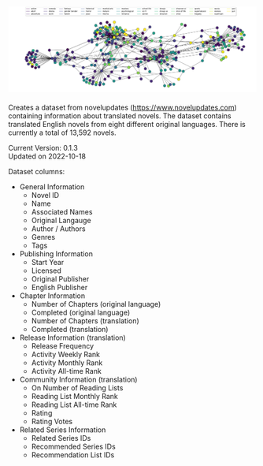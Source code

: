 ![Graph illustration](./graph.png)
---

Creates a dataset from novelupdates (https://www.novelupdates.com) containing information about translated novels.
The dataset contains translated English novels from eight different original languages. There is currently a total of 13,592 novels.  

Current Version: 0.1.3  
Updated on 2022-10-18  


Dataset columns:
* General Information
  * Novel ID
  * Name
  * Associated Names
  * Original Langauge	
  * Author / Authors
  * Genres
  * Tags
* Publishing Information
  * Start Year
  * Licensed
  * Original Publisher
  * English Publisher
* Chapter Information
  * Number of Chapters (original language)
  * Completed (original language)
  * Number of Chapters (translation)
  * Completed (translation)
* Release Information (translation)
  * Release Frequency
  * Activity Weekly Rank
  * Activity Monthly Rank
  * Activity All-time Rank
* Community Information (translation)
  * On Number of Reading Lists
  * Reading List Monthly Rank
  * Reading List All-time Rank
  * Rating
  * Rating Votes
* Related Series Information
  * Related Series IDs
  * Recommended Series IDs
  * Recommendation List IDs
